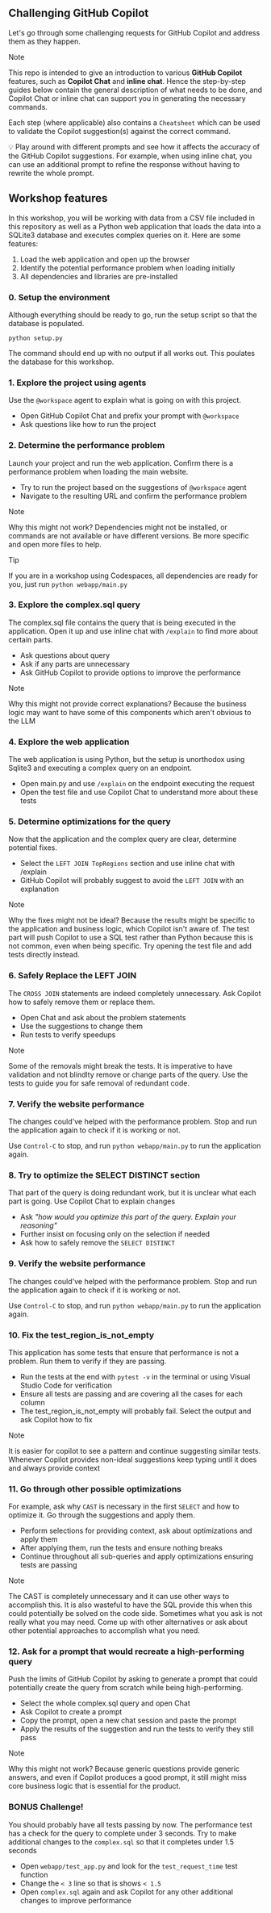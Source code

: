 ## Challenging GitHub Copilot

Let's go through some challenging requests for GitHub Copilot and address them
as they happen.

> [!NOTE]
> This repo is intended to give an introduction to various **GitHub Copilot** features, such as **Copilot Chat** and **inline chat**. Hence the step-by-step guides below contain the general description of what needs to be done, and Copilot Chat or inline chat can support you in generating the necessary commands.
>
> Each step (where applicable) also contains a `Cheatsheet` which can be used to validate the Copilot suggestion(s) against the correct command.
>
> 💡 Play around with different prompts and see how it affects the accuracy of the GitHub Copilot suggestions. For example, when using inline chat, you can use an additional prompt to refine the response without having to rewrite the whole prompt.

## Workshop features

In this workshop, you will be working with data from a CSV file included in
this repository as well as a Python web application that loads the data into
a SQLite3 database and executes complex queries on it. Here are some features:

1. Load the web application and open up the browser
1. Identify the potential performance problem when loading initially
1. All dependencies and libraries are pre-installed


### 0. Setup the environment

Although everything should be ready to go, run the setup script so that the
database is populated.

```
python setup.py
```

The command should end up with no output if all works out. This poulates the
database for this workshop.


### 1. Explore the project using agents

Use the `@workspace` agent to explain what is going on with this project.

- Open GitHub Copilot Chat and prefix your prompt with `@workspace`
- Ask questions like how to run the project

### 2. Determine the performance problem

Launch your project and run the web application. Confirm there is a performance
problem when loading the main website.

- Try to run the project based on the suggestions of `@workspace` agent
- Navigate to the resulting URL and confirm the performance problem

> [!NOTE]
> Why this might not work? Dependencies might not be installed, or commands are
> not available or have different versions. Be more specific and open more
> files to help.

> [!TIP]
> If you are in a workshop using Codespaces, all dependencies are ready for
> you, just run `python webapp/main.py`

### 3. Explore the complex.sql query

The complex.sql file contains the query that is being executed in the
application. Open it up and use inline chat with `/explain` to find more about
certain parts.

- Ask questions about query
- Ask if any parts are unnecessary
- Ask GitHub Copilot to provide options to improve the performance

> [!NOTE]
> Why this might not provide correct explanations? Because the business logic
> may want to have some of this components which aren't obvious to the LLM


### 4. Explore the web application

The web application is using Python, but the setup is unorthodox using Sqlite3
and executing a complex query on an endpoint.

- Open main.py and use `/explain` on the endpoint executing the request
- Open the test file and use Copilot Chat to understand more about these tests


### 5. Determine optimizations for the query

Now that the application and the complex query are clear, determine potential
fixes.

- Select the `LEFT JOIN TopRegions` section and use inline chat with /explain
- GitHub Copilot will probably suggest to avoid the `LEFT JOIN` with an
  explanation

> [!NOTE]
> Why the fixes might not be ideal? Because the results might be specific to
> the application and business logic, which Copilot isn't aware of. The test
> part will push Copilot to use a SQL test rather than Python because this is
> not common, even when being specific. Try opening the test file and add tests
> directly instead.


### 6. Safely Replace the LEFT JOIN

The `CROSS JOIN` statements are indeed completely unnecessary. Ask Copilot how
to safely remove them or replace them.

- Open Chat and ask about the problem statements
- Use the suggestions to change them
- Run tests to verify speedups

> [!NOTE]
> Some of the removals might break the tests. It is imperative to have
> validation and not blindlty remove or change parts of the query. Use the
> tests to guide you for safe removal of redundant code.

### 7. Verify the website performance

The changes could've helped with the performance problem. Stop and run the
application again to check if it is working or not.

Use `Control-C` to stop, and run `python webapp/main.py` to run the application
again.

### 8. Try to optimize the SELECT DISTINCT section

That part of the query is doing redundant work, but it is unclear what each
part is going. Use Copilot Chat to explain changes

- Ask _"how would you optimize this part of the query. Explain your reasoning"_
- Further insist on focusing only on the selection if needed
- Ask how to safely remove the `SELECT DISTINCT`

### 9. Verify the website performance

The changes could've helped with the performance problem. Stop and run the
application again to check if it is working or not.

Use `Control-C` to stop, and run `python webapp/main.py` to run the application
again.

### 10. Fix the test_region_is_not_empty

This application has some tests that ensure that performance is not a problem.
Run them to verify if they are passing.

- Run the tests at the end with `pytest -v` in the terminal or using Visual
  Studio Code for verification
- Ensure all tests are passing and are covering all the cases for each column
- The test_region_is_not_empty will probably fail. Select the output and ask
  Copilot how to fix

> [!NOTE]
> It is easier for copilot to see a pattern and continue suggesting similar
> tests. Whenever Copilot provides non-ideal suggestions keep typing until it
> does and always provide context


### 11. Go through other possible optimizations

For example, ask why `CAST` is necessary in the first `SELECT` and how to
optimize it. Go through the suggestions and apply them.

- Perform selections for providing context, ask about optimizations and apply
  them
- After applying them, run the tests and ensure nothing breaks
- Continue throughout all sub-queries and apply optimizations ensuring tests
  are passing

> [!NOTE]
> The CAST is completely unnecessary and it can use other ways to accomplish
> this. It is also wasteful to have the SQL provide this when this could
> potentially be solved on the code side. Sometimes what you ask is not really
> what you may need. Come up with other alternatives or ask about other
> potential approaches to accomplish what you need.


### 12. Ask for a prompt that would recreate a high-performing query

Push the limits of GitHub Copilot by asking to generate a prompt that could
potentially create the query from scratch while being high-performing.

- Select the whole complex.sql query and open Chat
- Ask Copilot to create a prompt
- Copy the prompt, open a new chat session and paste the prompt
- Apply the results of the suggestion and run the tests to verify they still
  pass

> [!NOTE]
> Why this might not work? Because generic questions provide generic answers,
> and even if Copilot produces a good prompt, it still might miss core business
> logic that is essential for the product.


### BONUS Challenge!

You should probably have all tests passing by now. The performance test has
a check for the query to complete under 3 seconds. Try to make additional
changes to the `complex.sql` so that it completes under 1.5 seconds

- Open `webapp/test_app.py` and look for the `test_request_time` test function
- Change the `< 3` line so that is shows `< 1.5`
- Open `complex.sql` again and ask Copilot for any other additional changes to
  improve performance
